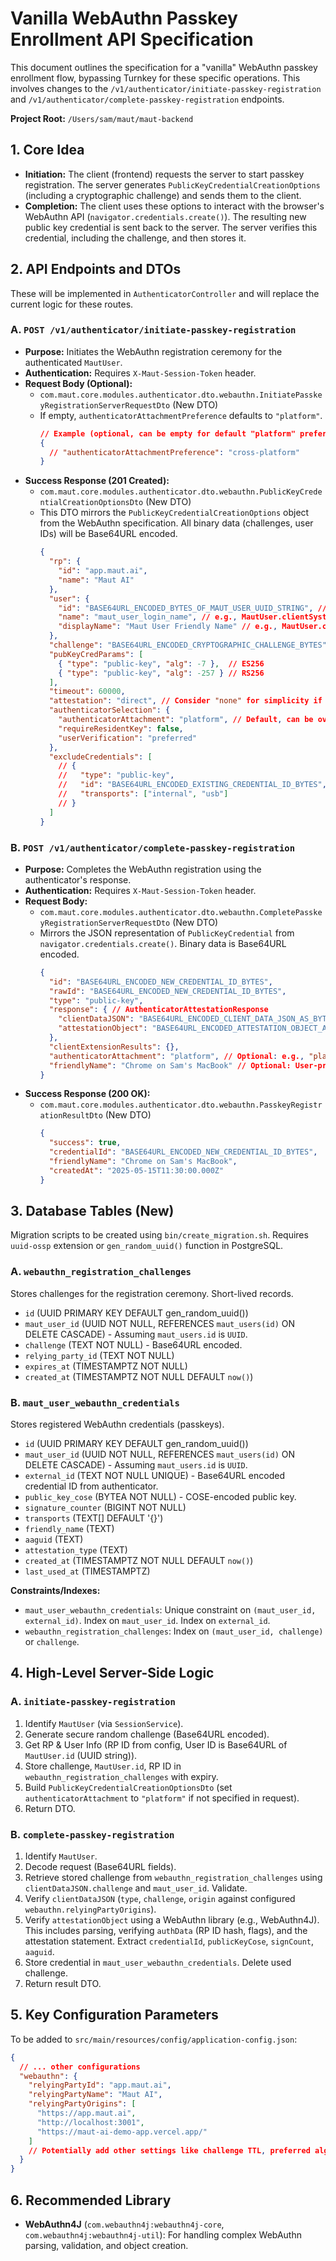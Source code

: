 # Vanilla WebAuthn Passkey Enrollment API Specification

This document outlines the specification for a "vanilla" WebAuthn passkey enrollment flow, bypassing Turnkey for these specific operations. This involves changes to the `/v1/authenticator/initiate-passkey-registration` and `/v1/authenticator/complete-passkey-registration` endpoints.

**Project Root:** `/Users/sam/maut/maut-backend`

## 1. Core Idea

*   **Initiation:** The client (frontend) requests the server to start passkey registration. The server generates `PublicKeyCredentialCreationOptions` (including a cryptographic challenge) and sends them to the client.
*   **Completion:** The client uses these options to interact with the browser's WebAuthn API (`navigator.credentials.create()`). The resulting new public key credential is sent back to the server. The server verifies this credential, including the challenge, and then stores it.

## 2. API Endpoints and DTOs

These will be implemented in `AuthenticatorController` and will replace the current logic for these routes.

### A. `POST /v1/authenticator/initiate-passkey-registration`

*   **Purpose:** Initiates the WebAuthn registration ceremony for the authenticated `MautUser`.
*   **Authentication:** Requires `X-Maut-Session-Token` header.
*   **Request Body (Optional):**
    *   `com.maut.core.modules.authenticator.dto.webauthn.InitiatePasskeyRegistrationServerRequestDto` (New DTO)
    *   If empty, `authenticatorAttachmentPreference` defaults to `"platform"`.
        ```json
        // Example (optional, can be empty for default "platform" preference)
        {
          // "authenticatorAttachmentPreference": "cross-platform"
        }
        ```
*   **Success Response (201 Created):**
    *   `com.maut.core.modules.authenticator.dto.webauthn.PublicKeyCredentialCreationOptionsDto` (New DTO)
    *   This DTO mirrors the `PublicKeyCredentialCreationOptions` object from the WebAuthn specification. All binary data (challenges, user IDs) will be Base64URL encoded.
        ```json
        {
          "rp": {
            "id": "app.maut.ai",
            "name": "Maut AI"
          },
          "user": {
            "id": "BASE64URL_ENCODED_BYTES_OF_MAUT_USER_UUID_STRING", // String representation of MautUser.id (UUID) -> bytes -> Base64URL
            "name": "maut_user_login_name", // e.g., MautUser.clientSystemUserId
            "displayName": "Maut User Friendly Name" // e.g., MautUser.clientSystemUserId
          },
          "challenge": "BASE64URL_ENCODED_CRYPTOGRAPHIC_CHALLENGE_BYTES",
          "pubKeyCredParams": [
            { "type": "public-key", "alg": -7 },  // ES256
            { "type": "public-key", "alg": -257 } // RS256
          ],
          "timeout": 60000,
          "attestation": "direct", // Consider "none" for simplicity if attestation is not strictly needed.
          "authenticatorSelection": {
            "authenticatorAttachment": "platform", // Default, can be overridden by request DTO
            "requireResidentKey": false,
            "userVerification": "preferred"
          },
          "excludeCredentials": [
            // {
            //   "type": "public-key",
            //   "id": "BASE64URL_ENCODED_EXISTING_CREDENTIAL_ID_BYTES",
            //   "transports": ["internal", "usb"]
            // }
          ]
        }
        ```

### B. `POST /v1/authenticator/complete-passkey-registration`

*   **Purpose:** Completes the WebAuthn registration using the authenticator's response.
*   **Authentication:** Requires `X-Maut-Session-Token` header.
*   **Request Body:**
    *   `com.maut.core.modules.authenticator.dto.webauthn.CompletePasskeyRegistrationServerRequestDto` (New DTO)
    *   Mirrors the JSON representation of `PublicKeyCredential` from `navigator.credentials.create()`. Binary data is Base64URL encoded.
        ```json
        {
          "id": "BASE64URL_ENCODED_NEW_CREDENTIAL_ID_BYTES",
          "rawId": "BASE64URL_ENCODED_NEW_CREDENTIAL_ID_BYTES",
          "type": "public-key",
          "response": { // AuthenticatorAttestationResponse
            "clientDataJSON": "BASE64URL_ENCODED_CLIENT_DATA_JSON_AS_BYTES",
            "attestationObject": "BASE64URL_ENCODED_ATTESTATION_OBJECT_AS_BYTES"
          },
          "clientExtensionResults": {},
          "authenticatorAttachment": "platform", // Optional: e.g., "platform" or "cross-platform"
          "friendlyName": "Chrome on Sam's MacBook" // Optional: User-provided or client-derived
        }
        ```
*   **Success Response (200 OK):**
    *   `com.maut.core.modules.authenticator.dto.webauthn.PasskeyRegistrationResultDto` (New DTO)
        ```json
        {
          "success": true,
          "credentialId": "BASE64URL_ENCODED_NEW_CREDENTIAL_ID_BYTES",
          "friendlyName": "Chrome on Sam's MacBook",
          "createdAt": "2025-05-15T11:30:00.000Z"
        }
        ```

## 3. Database Tables (New)

Migration scripts to be created using `bin/create_migration.sh`. Requires `uuid-ossp` extension or `gen_random_uuid()` function in PostgreSQL.

### A. `webauthn_registration_challenges`
Stores challenges for the registration ceremony. Short-lived records.

*   `id` (UUID PRIMARY KEY DEFAULT gen_random_uuid())
*   `maut_user_id` (UUID NOT NULL, REFERENCES `maut_users(id)` ON DELETE CASCADE) - Assuming `maut_users.id` is `UUID`.
*   `challenge` (TEXT NOT NULL) - Base64URL encoded.
*   `relying_party_id` (TEXT NOT NULL)
*   `expires_at` (TIMESTAMPTZ NOT NULL)
*   `created_at` (TIMESTAMPTZ NOT NULL DEFAULT `now()`)

### B. `maut_user_webauthn_credentials`
Stores registered WebAuthn credentials (passkeys).

*   `id` (UUID PRIMARY KEY DEFAULT gen_random_uuid())
*   `maut_user_id` (UUID NOT NULL, REFERENCES `maut_users(id)` ON DELETE CASCADE) - Assuming `maut_users.id` is `UUID`.
*   `external_id` (TEXT NOT NULL UNIQUE) - Base64URL encoded credential ID from authenticator.
*   `public_key_cose` (BYTEA NOT NULL) - COSE-encoded public key.
*   `signature_counter` (BIGINT NOT NULL)
*   `transports` (TEXT[] DEFAULT '{}')
*   `friendly_name` (TEXT)
*   `aaguid` (TEXT)
*   `attestation_type` (TEXT)
*   `created_at` (TIMESTAMPTZ NOT NULL DEFAULT `now()`)
*   `last_used_at` (TIMESTAMPTZ)

**Constraints/Indexes:**
*   `maut_user_webauthn_credentials`: Unique constraint on `(maut_user_id, external_id)`. Index on `maut_user_id`. Index on `external_id`.
*   `webauthn_registration_challenges`: Index on `(maut_user_id, challenge)` or `challenge`.

## 4. High-Level Server-Side Logic

### A. `initiate-passkey-registration`
1.  Identify `MautUser` (via `SessionService`).
2.  Generate secure random challenge (Base64URL encoded).
3.  Get RP & User Info (RP ID from config, User ID is Base64URL of `MautUser.id` (UUID string)).
4.  Store challenge, `MautUser.id`, RP ID in `webauthn_registration_challenges` with expiry.
5.  Build `PublicKeyCredentialCreationOptionsDto` (set `authenticatorAttachment` to `"platform"` if not specified in request).
6.  Return DTO.

### B. `complete-passkey-registration`
1.  Identify `MautUser`.
2.  Decode request (Base64URL fields).
3.  Retrieve stored challenge from `webauthn_registration_challenges` using `clientDataJSON.challenge` and `maut_user_id`. Validate.
4.  Verify `clientDataJSON` (`type`, `challenge`, `origin` against configured `webauthn.relyingPartyOrigins`).
5.  Verify `attestationObject` using a WebAuthn library (e.g., WebAuthn4J). This includes parsing, verifying `authData` (RP ID hash, flags), and the attestation statement. Extract `credentialId`, `publicKeyCose`, `signCount`, `aaguid`.
6.  Store credential in `maut_user_webauthn_credentials`. Delete used challenge.
7.  Return result DTO.

## 5. Key Configuration Parameters

To be added to `src/main/resources/config/application-config.json`:

```json
{
  // ... other configurations
  "webauthn": {
    "relyingPartyId": "app.maut.ai",
    "relyingPartyName": "Maut AI",
    "relyingPartyOrigins": [
      "https://app.maut.ai",
      "http://localhost:3001",
      "https://maut-ai-demo-app.vercel.app/"
    ]
    // Potentially add other settings like challenge TTL, preferred algorithms if needed
  }
}
```

## 6. Recommended Library

*   **WebAuthn4J** (`com.webauthn4j:webauthn4j-core`, `com.webauthn4j:webauthn4j-util`): For handling complex WebAuthn parsing, validation, and object creation.

